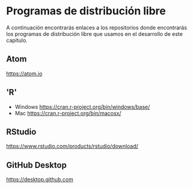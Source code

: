 # Programas de distribución libre
A continuación encontrarás enlaces a los repositorios donde encontrarás los programas de distribución libre que usamos en el desarrollo de este capítulo.

## Atom
https://atom.io

## 'R'
* Windows
https://cran.r-project.org/bin/windows/base/
* Mac
https://cran.r-project.org/bin/macosx/

## RStudio
https://www.rstudio.com/products/rstudio/download/

## GitHub Desktop
https://desktop.github.com
